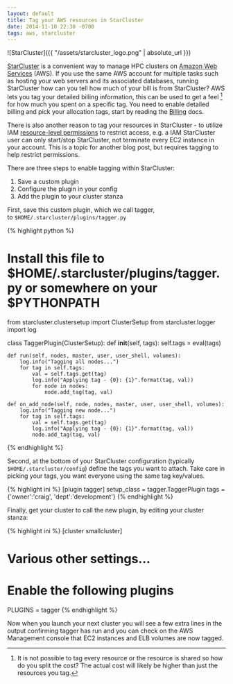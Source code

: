 ```yaml
---
layout: default
title: Tag your AWS resources in StarCluster
date: 2014-11-10 22:30 -0700
tags: aws, starcluster
---
```


![StarCluster]({{ "/assets/starcluster_logo.png" | absolute_url }})

[StarCluster](http://star.mit.edu/cluster/) is a convenient way to
manage HPC clusters on [Amazon Web Services](https://aws.amazon.com/)
(AWS). If you use the same AWS account for multiple tasks such as 
hosting your web servers and its associated databases, running 
StarCluster how can you tell how much of your bill is from StarCluster?
AWS lets you tag your detailed billing information, this can be used
to get a feel [^1] for how much you spent on a specific tag. You need to enable detailed billing and pick your allocation tags, start by reading the [Billing](http://docs.aws.amazon.com/awsaccountbilling/latest/aboutv2/cost-alloc-tags.html)
docs.
  
There is also another reason to tag your resources in StarCluster - to
utilize IAM [resource-level
permissions](http://docs.aws.amazon.com/AWSEC2/latest/UserGuide/ec2-supported-iam-actions-resources.html)
to restrict access, e.g. a IAM StarCluster user can only start/stop
StarCluster, not terminate every EC2 instance in your account. This is a
topic for another blog post, but requires tagging to help restrict
permissions.  
  
There are three steps to enable tagging within StarCluster:  
1.  Save a custom plugin
2.  Configure the plugin in your config
3.  Add the plugin to your cluster stanza

First, save this custom plugin, which we call tagger, to ``$HOME/.starcluster/plugins/tagger.py``

{% highlight python %}
# Install this file to $HOME/.starcluster/plugins/tagger.py or somewhere on your $PYTHONPATH
from starcluster.clustersetup import ClusterSetup
from starcluster.logger import log
  
class TaggerPlugin(ClusterSetup):
    def __init__(self, tags):
        self.tags = eval(tags)
  
    def run(self, nodes, master, user, user_shell, volumes):
        log.info("Tagging all nodes...")
        for tag in self.tags:
            val = self.tags.get(tag)
            log.info("Applying tag - {0}: {1}".format(tag, val))
            for node in nodes:
                node.add_tag(tag, val)
 
    def on_add_node(self, node, nodes, master, user, user_shell, volumes):
        log.info("Tagging new node...")
        for tag in self.tags:
            val = self.tags.get(tag)
            log.info("Applying tag - {0}: {1}".format(tag, val))
            node.add_tag(tag, val)
{% endhighlight %}

Second, at the bottom of your StarCluster configuration (typically ``$HOME/.starcluster/config``)
define the tags you want to attach. Take care in picking your tags, you
want everyone using the same tag key/values.  

{% highlight ini %}
[plugin tagger]
setup_class = tagger.TaggerPlugin
tags = {'owner':'craig', 'dept':'development'}
{% endhighlight %}
  
Finally, get your cluster to call the new plugin, by editing your
cluster stanza:  

{% highlight ini %}
[cluster smallcluster]
# Various other settings... 
# Enable the following plugins</span>  
PLUGINS = tagger 
{% endhighlight %} 
  
Now when you launch your next cluster you will see a few extra lines in
the output confirming tagger has run and you can check on the AWS
Management console that EC2 instances and ELB volumes are now tagged.  
  
[^1]: It is not possible to tag every resource or the resource is shared so how do you split the cost? The actual cost will likely be higher than just the resources you tag.